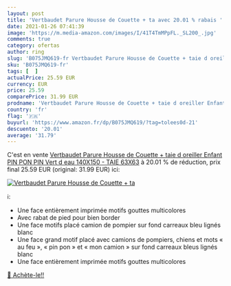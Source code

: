 ```yaml
---
layout: post
title: 'Vertbaudet Parure Housse de Couette + ta avec 20.01 % rabais '
date: 2021-01-26 07:41:39
image: 'https://m.media-amazon.com/images/I/41T4TmMPpFL._SL200_.jpg'
comments: true
category: ofertas
author: ring
slug: 'B075JMQ619-fr Vertbaudet Parure Housse de Couette + taie d oreiller...'
sku: 'B075JMQ619-fr'
tags: [  ]
actualPrice: 25.59 EUR
currency: EUR
price: 25.59
comparePrice: 31.99 EUR
prodname: 'Vertbaudet Parure Housse de Couette + taie d oreiller Enfant PIN PON PIN Vert d eau 140X150 - TAIE 63X63'
country: 'fr'
flag: '🇫🇷'
buyurl: 'https://www.amazon.fr/dp/B075JMQ619/?tag=tolees0d-21'
descuento: '20.01'
average: '31.79'
---
```


C'est en vente [Vertbaudet Parure Housse de Couette + taie d oreiller Enfant PIN PON PIN Vert d eau 140X150 - TAIE 63X63](https://www.amazon.fr/dp/B075JMQ619/?tag=tolees0d-21)  à  20.01 % de réduction, prix final  25.59 EUR (original: 31.99 EUR) ici:

[![Vertbaudet Parure Housse de Couette + ta](https://m.media-amazon.com/images/I/41T4TmMPpFL._SL200_.jpg)](https://www.amazon.fr/dp/B075JMQ619/?tag=tolees0d-21)

ℹ️:

- Une face entièrement imprimée motifs gouttes multicolores
- Avec rabat de pied pour bien border
- Une face motifs placé camion de pompier sur fond carreaux bleu lignés blanc
- Une face grand motif placé avec camions de pompiers, chiens et mots « au feu », « pin pon » et « mon camion » sur fond carreaux bleus lignés blanc
- Une face entièrement imprimée motifs gouttes multicolores

[🛒 Achète-le!!](https://www.amazon.fr/dp/B075JMQ619/?tag=tolees0d-21)

